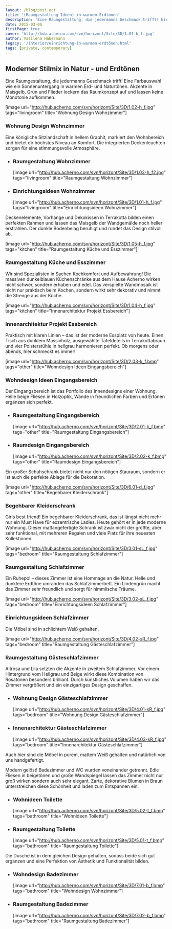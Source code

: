 ```yaml
---
layout: /blog/post.ect
title: '(Raumgestaltung Ideen) in warmen Erdtönen'
description: 'Eine Raumgestaltung, die jedermanns Geschmack trifft! Eine Farbauswahl wie ein Sonnenuntergang in warmen Erd- und Naturtönen. Akzente in Maisgelb, Grün und Flieder lockern das Raumkonzept auf und lassen keine Monotonie aufkommen. '
date: 2015-03-06
firstPage: true
cover: 'http://hub.acherno.com/svn/horizont/Site/3D/1.01-h_f.jpg'
author: Vasilena Habermann
legacy: '/interior/einrichtung-in-warmen-еrdtönen.html'
tags: [private, contemporary]
---
```

## **Moderner Stilmix** in Natur - und Erdtönen
Eine Raumgestaltung, die jedermanns Geschmack trifft! Eine Farbauswahl wie ein Sonnenuntergang in warmen Erd- und Naturtönen. Akzente in Maisgelb, Grün und Flieder lockern das Raumkonzept auf und lassen keine Monotonie aufkommen. 

[image url="http://hub.acherno.com/svn/horizont/Site/3D/1.02-h_f.jpg" tags="livingroom" title="Wohnung Design Wohnzimmer"]
### Wohnung Design **Wohnzimmer**

Eine königliche Sitzlandschaft in hellem Graphit, markiert den Wohnbereich und bietet dir höchstes Niveau an Komfort. Die integrierten Deckenleuchten sorgen für eine stimmungsvolle Atmosphäre.

-   ### Raumgestaltung **Wohnzimmer**
    [image url="http://hub.acherno.com/svn/horizont/Site/3D/1.03-h_f2.jpg" tags="livingroom" title="Raumgestaltung Wohnzimmer"]
-   ### Einrichtungsideen **Wohnzimmer**
    [image url="http://hub.acherno.com/svn/horizont/Site/3D/1.01-h_f.jpg" tags="livingroom" title="Einrichtungsideen Wohnzimmer"]

Deckenelemente, Vorhänge und Dekokissen in Terrakotta bilden einen perfekten Rahmen und lassen das Maisgelb der Wandgemälde noch heller erstrahlen. Der dunkle Bodenbelag beruhigt und rundet das Design stilvoll ab.

[image url="http://hub.acherno.com/svn/horizont/Site/3D/1.05-h_f.jpg" tags="kitchen" title="Raumgestaltung Küche und Esszimmer"]
### Raumgestaltung **Küche und Esszimmer**

Wir sind Spezialisten in Sachen Kochkomfort und Aufbewahrung! Die massiven dunkelblauen Küchenschränke aus dem Hause Acherno wirken nicht schwer, sondern erhaben und edel. Das verspielte Wandmosaik ist nicht nur praktisch beim Kochen, sondern wirkt sehr dekorativ und nimmt die Strenge aus der Küche.

[image url="http://hub.acherno.com/svn/horizont/Site/3D/1.04-h_f.jpg" tags="kitchen" title="Innenarchitektur Projekt Essbereich"]
### Innenarchitektur Projekt **Essbereich**

Praktisch mit klaren Linien – das ist der moderne Essplatz von heute. Einen Tisch aus dunklem Massivholz, ausgewählte Tafeldeteils in Terrakottabraun und vier Polsterstühle in hellgrau harmonieren perfekt. Ob morgens oder abends, hier schmeckt es immer!

[image url="http://hub.acherno.com/svn/horizont/Site/3D/2.03-k_f.bmp" tags="other" title="Wohndesign Ideen Eingangsbereich"]
### Wohndesign Ideen **Eingangsbereich**

Der Eingangsbereich ist das Portfolio des Innendesigns einer Wohnung. Helle beige Fliesen in Holzoptik, Wände in freundlichen Farben und Ertönen ergänzen sich perfekt. 

-   ### Raumgestaltung **Eingangsbereich**
    [image url="http://hub.acherno.com/svn/horizont/Site/3D/2.01-k_f.bmp" tags="other" title="Raumgestaltung Eingangsbereich"]
-   ### Raumdesign **Eingangsbereich**
    [image url="http://hub.acherno.com/svn/horizont/Site/3D/2.02-k_f.bmp" tags="other" title="Raumdesign Eingangsbereich"]
 
Ein großer Schuhschrank bietet nicht nur den nötigen Stauraum, sondern er ist auch die perfekte Ablage für die Dekoration.

[image url="http://hub.acherno.com/svn/horizont/Site/3D/6.01-d_f.jpg" tags="other" title="Begehbarer Kleiderschrank"]
### Begehbarer **Kleiderschrank**

Girls best friend! Ein begehbarer Kleiderschrank, das ist längst nicht mehr nur ein Must Have für exzentrische Ladies. Heute gehört er in jede moderne Wohnung. Dieser maßangefertigte Schrank ist zwar nicht der größte, aber sehr funktional, mit mehreren Regalen und viele Platz für ihre neuesten Kollektionen.

[image url="http://hub.acherno.com/svn/horizont/Site/3D/3.01-sL_f.jpg" tags="bedroom" title="Raumgestaltung Schlafzimmer"]
### Raumgestaltung **Schlafzimmer**

Ein Ruhepol – dieses Zimmer ist eine Hommage an die Natur. Helle und dunklere Erdtöne umranden das Schlafzimmerbett. Ein Lindengrün macht das Zimmer sehr freundlich und sorgt für himmlische Träume.

[image url="http://hub.acherno.com/svn/horizont/Site/3D/3.02-sL_f.jpg" tags="bedroom" title="Einrichtungsideen Schlafzimmer"]
### Einrichtungsideen **Schlafzimmer**

Die Möbel sind in schlichtem Weiß gehalten. 

[image url="http://hub.acherno.com/svn/horizont/Site/3D/4.02-sR_f.jpg" tags="bedroom" title="Raumgestaltung Gästeschlafzimmer"]
### Raumgestaltung **Gästeschlafzimmer**

Altrosa und Lila setzten die Akzente in zweitem Schlafzimmer. Vor einem Hintergrund vom Hellgrau und Beige wirkt diese Kombination von Rosatönen besonders brilliant. Durch künstliches Volumen haben wir das Zimmer vergrößert und ein einzigartiges Design geschaffen.

-   ### Wohnung Design **Gästeschlafzimmer**
    [image url="http://hub.acherno.com/svn/horizont/Site/3D/4.01-sR_f.jpg" tags="bedroom" title="Wohnung Design Gästeschlafzimmer"]
-   ### Innenarchitektur **Gästeschlafzimmer**
    [image url="http://hub.acherno.com/svn/horizont/Site/3D/4.03-sR_f.jpg" tags="bedroom" title="Innenarchitektur Gästeschlafzimmer"]

Auch hier sind die Möbel in purem, mattem Weiß gehalten und natürlich von uns handgefertigt.

Modern gelöst! Badezimmer und WC wurden voneinander getrennt. Edle Fliesen in beigetönen und große Wandspiegel lassen das Zimmer nicht nur groß wirken sondern auch sehr elegant. Zarte, dekorative Blumen in Braun unterstreichen diese Schönheit und laden zum Entspannen ein. 

-   ### Wohnideen **Toilette**
    [image url="http://hub.acherno.com/svn/horizont/Site/3D/5.02-t_f.bmp" tags="bathroom" title="Wohnideen Toilette"]
-   ### Raumgestaltung **Toilette**
    [image url="http://hub.acherno.com/svn/horizont/Site/3D/5.01-t_f.bmp" tags="bathroom" title="Raumgestaltung Toilette"]

Die Dusche ist in dem gleichen Design gehalten, sodass beide sich gut ergänzen und eine Perfektion von Ästhetik und Funktionalität bilden.

-   ### Wohndesign **Badezimmer**
    [image url="http://hub.acherno.com/svn/horizont/Site/3D/7.01-b_f.bmp" tags="bathroom" title="Wohndesign Wohnzimmer"]
-   ### Raumgestaltung **Badezimmer**
    [image url="http://hub.acherno.com/svn/horizont/Site/3D/7.02-b_f.bmp" tags="bathroom" title="Raumgestaltung Badezimmer"]